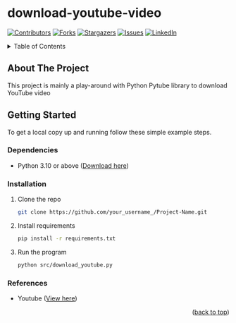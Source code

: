 <div id="top"></div>

# download-youtube-video
<!-- PROJECT SHIELDS -->
<!--
*** I'm using markdown "reference style" links for readability.
*** Reference links are enclosed in brackets [ ] instead of parentheses ( ).
*** See the bottom of this document for the declaration of the reference variables
*** for contributors-url, forks-url, etc. This is an optional, concise syntax you may use.
*** https://www.markdownguide.org/basic-syntax/#reference-style-links
-->
[![Contributors][contributors-shield]][contributors-url]
[![Forks][forks-shield]][forks-url]
[![Stargazers][stars-shield]][stars-url]
[![Issues][issues-shield]][issues-url]
[![LinkedIn][linkedin-shield]][linkedin-url]

<!-- TABLE OF CONTENTS -->
<details>
  <summary>Table of Contents</summary>
  <ol>
    <li>
      <a href="#about-the-project">About The Project</a>
    </li>
    <li>
      <a href="#getting-started">Getting Started</a>
      <ul>
        <li><a href="#dependencies">Dependencies</a></li>
        <li><a href="#installation">Installation</a></li>
      </ul>
    </li>
    <li>
      <a href="#references">References</a>
    </li>
  </ol>
</details>

<!-- ABOUT THE PROJECT -->
## About The Project

This project is mainly a play-around with Python Pytube library to download YouTube video

<!-- GETTING STARTED -->
## Getting Started

To get a local copy up and running follow these simple example steps.

### Dependencies

* Python 3.10 or above (<a href="https://www.python.org/downloads/" target="_blank" rel="noopener noreferrer">Download here</a>)

### Installation

1. Clone the repo
   ```sh
   git clone https://github.com/your_username_/Project-Name.git
   ```
2. Install requirements
   ```sh
   pip install -r requirements.txt
   ```
3. Run the program
   ```sh
   python src/download_youtube.py
   ```
   
### References
* Youtube (<a href="https://www.youtube.com/watch?v=NtzDjNhPZgU" target="_blank" rel="noopener noreferrer">View here</a>)

<p align="right">(<a href="#top">back to top</a>)</p>


<!-- MARKDOWN LINKS & IMAGES -->
<!-- https://www.markdownguide.org/basic-syntax/#reference-style-links -->
[contributors-shield]: https://img.shields.io/github/contributors/JamesOZJLOL/download-youtube-video.svg?style=for-the-badge
[contributors-url]: https://github.com/JamesOZJLOL/download-youtube-video/graphs/contributors
[forks-shield]: https://img.shields.io/github/forks/JamesOZJLOL/download-youtube-video.svg?style=for-the-badge
[forks-url]: https://github.com/JamesOZJLOL/download-youtube-video/network/members
[stars-shield]: https://img.shields.io/github/stars/JamesOZJLOL/download-youtube-video.svg?style=for-the-badge
[stars-url]: https://github.com/JamesOZJLOL/download-youtube-video/stargazers
[issues-shield]: https://img.shields.io/github/issues/JamesOZJLOL/download-youtube-video.svg?style=for-the-badge
[issues-url]: https://github.com/JamesOZJLOL/download-youtube-video/issues
[linkedin-shield]: https://img.shields.io/badge/-LinkedIn-black.svg?style=for-the-badge&logo=linkedin&colorB=555
[linkedin-url]: https://www.linkedin.com/in/ong-zi-jing/
